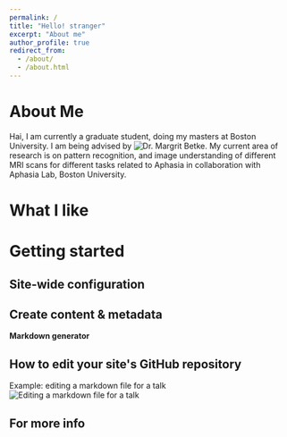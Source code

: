 ```yaml
---
permalink: /
title: "Hello! stranger"
excerpt: "About me"
author_profile: true
redirect_from: 
  - /about/
  - /about.html
---
```


About Me
======
Hai, I am currently a graduate student, doing my masters at Boston University. I am being advised by ![Dr. Margrit Betke](https://www.cs.bu.edu/faculty/betke/).
My current area of research is on pattern recognition, and image understanding of different MRI scans for different tasks related to Aphasia in collaboration with Aphasia Lab, Boston University. 

<!-- I am a graduate **(Masters)** student at Boston University. I joined here in Fall 2021 and I will be graduating at Spring 2023. 
I am currently working with ___ and ___ and I feel thankful to be working and learning to conduct reasearch with them. I love to read and talk about vision and language deep learning models and approaches, and I feel excited to learn more about the whole region of Artificial Intelligence. I am looking forward to explore reinforcement learning after a while.  -->

What I like
======

Getting started
======


Site-wide configuration
------

Create content & metadata
------

**Markdown generator**


How to edit your site's GitHub repository
------

Example: editing a markdown file for a talk
![Editing a markdown file for a talk](/images/editing-talk.png)

For more info
------
